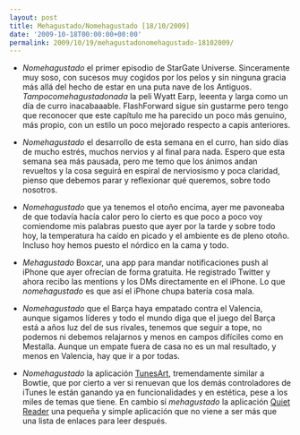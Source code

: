 ```yaml
---
layout: post
title: Mehagustado/Nomehagustado [18/10/2009]
date: '2009-10-18T00:00:00+00:00'
permalink: 2009/10/19/mehagustadonomehagustado-18102009/
---
```

- *Nomehagustado* el primer episodio de StarGate Universe. Sinceramente muy soso, con sucesos muy cogidos por los pelos y sin ninguna gracia más allá del hecho de estar en una puta nave de los Antiguos. *Tampocomehagustadonada* la peli Wyatt Earp, leeenta y larga como un día de curro inacabaaable. FlashForward sigue sin gustarme pero tengo que reconocer que este capítulo me ha parecido un poco más genuino, más propio, con un estilo un poco mejorado respecto a capis anteriores.

- *Nomehagustado* el desarrollo de esta semana en el curro, han sido días de mucho estrés, muchos nervios y al final para nada. Espero que esta semana sea más pausada, pero me temo que los ánimos andan revueltos y la cosa seguirá en espiral de nerviosismo y poca claridad, pienso que debemos parar y reflexionar qué queremos, sobre todo nosotros.

- *Nomehagustado* que ya tenemos el otoño encima, ayer me pavoneaba de que todavía hacía calor pero lo cierto es que poco a poco voy comiendome mis palabras puesto que ayer por la tarde y sobre todo hoy, la temperatura ha caído en picado y el ambiente es de pleno otoño. Incluso hoy hemos puesto el nórdico en la cama y todo.

- *Mehagustado* Boxcar, una app para mandar notificaciones push al iPhone que ayer ofrecían de forma gratuita. He registrado Twitter y ahora recibo las mentions y los DMs directamente en el iPhone. Lo que *nomehagustado* es que así el iPhone chupa batería cosa mala.

- *Nomehagustado* que el Barça haya empatado contra el Valencia, aunque sigamos líderes y todo el mundo diga que el juego del Barça está a años luz del de sus rivales, tenemos que seguir a tope, no podemos ni debemos relajarnos y menos en campos difíciles como en Mestalla. Aunque un empate fuera de casa no es un mal resultado, y menos en Valencia, hay que ir a por todas.

- *Nomehagustado* la aplicación [TunesArt](http://tunesart.airisgps.fr/index.php?lng=en), tremendamente similar a Bowtie, que por cierto a ver si renuevan que los demás controladores de iTunes le están ganando ya en funcionalidades y en estética, pese a los miles de temas que tiene. En cambio sí *mehagustado* la aplicación [Quiet Reader](http://www.genbeta.com/mac/quiet-reader-guarda-enlaces-en-el-menu-para-visitarlos-despues) una pequeña y simple aplicación que no viene a ser más que una lista de enlaces para leer después.
